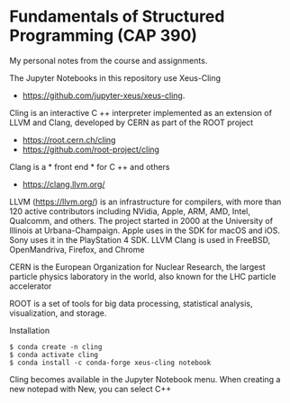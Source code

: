 # Fundamentals of Structured Programming (CAP 390)

My personal notes from the course and assignments.

The Jupyter Notebooks in this repository use Xeus-Cling

* https://github.com/jupyter-xeus/xeus-cling.

Cling is an interactive C ++ interpreter implemented as an extension of LLVM and Clang, developed by CERN as part of the ROOT project

* https://root.cern.ch/cling
* https://github.com/root-project/cling

Clang is a * front end * for C ++ and others

* https://clang.llvm.org/

LLVM (https://llvm.org/) is an infrastructure for compilers, with more than 120 active contributors including NVidia, Apple, ARM, AMD, Intel, Qualcomm, and others. The project started in 2000 at the University of Illinois at Urbana-Champaign. Apple uses in the SDK for macOS and iOS. Sony uses it in the PlayStation 4 SDK. LLVM Clang is used in FreeBSD, OpenMandriva, Firefox, and Chrome

CERN is the European Organization for Nuclear Research, the largest particle physics laboratory in the world, also known for the LHC particle accelerator

ROOT is a set of tools for big data processing, statistical analysis, visualization, and storage.

Installation

    $ conda create -n cling
    $ conda activate cling
    $ conda install -c conda-forge xeus-cling notebook

Cling becomes available in the Jupyter Notebook menu. When creating a new notepad with New, you can select C++
